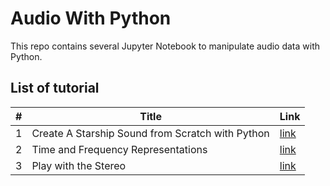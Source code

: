 # Audio With Python

This repo contains several Jupyter Notebook to manipulate audio data with Python.

## List of tutorial

|  #    |   Title    |    Link     |
|---    |---    |---    |
|  1    | Create A Starship Sound from Scratch with Python     |   [link](https://github.com/vincentchoqueuse/Audio_with_Python/blob/master/tutorial1/notebook1.ipynb)    | 
|  2    | Time and Frequency Representations     |   [link](https://github.com/vincentchoqueuse/Audio_with_Python/blob/master/tutorial2/notebook2.ipynb)    | 
|  3    | Play with the Stereo     |    [link](https://github.com/vincentchoqueuse/Audio_with_Python/blob/master/tutorial3/notebook3.ipynb)   | 

